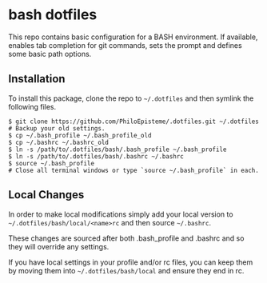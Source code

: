 # bash dotfiles
This repo contains basic configuration for a BASH environment. If available,
enables tab completion for git commands, sets the prompt and defines some basic
path options.


## Installation
To install this package, clone the repo to `~/.dotfiles` and then symlink the
following files.

    $ git clone https://github.com/PhiloEpisteme/.dotfiles.git ~/.dotfiles
    # Backup your old settings. 
    $ cp ~/.bash_profile ~/.bash_profile_old 
    $ cp ~/.bashrc ~/.bashrc_old
    $ ln -s /path/to/.dotfiles/bash/.bash_profile ~/.bash_profile
    $ ln -s /path/to/.dotfiles/bash/.bashrc ~/.bashrc
    $ source ~/.bash_profile
    # Close all terminal windows or type `source ~/.bash_profile` in each.


## Local Changes
In order to make local modifications simply add your local version to 
`~/.dotfiles/bash/local/<name>rc` and then source `~/.bashrc`.

These changes are sourced after both .bash_profile and .bashrc and so they will
override any settings.

If you have local settings in your profile and/or rc files, you can keep them by
moving them into `~/.dotfiles/bash/local` and ensure they end in rc. 
